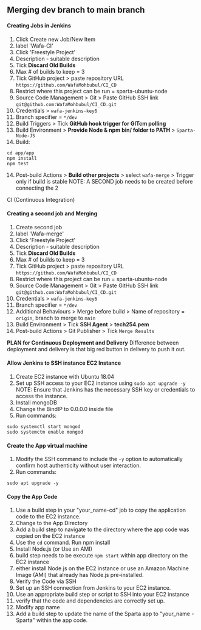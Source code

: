 ## Merging dev branch to main branch

#### Creating Jobs in Jenkins

1. Click Create new Job/New Item
2. label 'Wafa-CI'
3. Click 'Freestyle Project'
4. Description - suitable description
5. Tick **Discard Old Builds**
6. Max # of builds to keep = 3
7. Tick GitHub project > paste repository URL `https://github.com/WafaMohbubul/CI_CD`
7. Restrict where this project can be run = sparta-ubuntu-node 
8. Source Code Management > Git > Paste GitHub SSH link `git@github.com:WafaMohbubul/CI_CD.git`
9. Credentials > `wafa-jenkins-key6`
10. Branch specifier = `*/dev`
11. Build Triggers > Tick **GitHub hook trigger for GITcm polling**
12. Build Environment > **Provide Node & npm bin/ folder to PATH** > `Sparta-Node-JS`
13. Build:
```commandline
cd app/app
npm install
npm test
```
14. Post-build Actions > **Build other projects** > select `wafa-merge` > Trigger only if build is stable 
NOTE: A SECOND job needs to be created before connecting the 2

CI (Continuous Integration)
#### Creating a second job and Merging
1. Create second job
2. label 'Wafa-merge'
3. Click 'Freestyle Project'
4. Description - suitable description
5. Tick **Discard Old Builds**
6. Max # of builds to keep = 3
7. Tick GitHub project > paste repository URL `https://github.com/WafaMohbubul/CI_CD`
7. Restrict where this project can be run = sparta-ubuntu-node 
8. Source Code Management > Git > Paste GitHub SSH link `git@github.com:WafaMohbubul/CI_CD.git`
9. Credentials > `wafa-jenkins-key6`
10. Branch specifier = `*/dev`
11. Additional Behaviours > Merge before build > Name of repository = `origin`, branch to merge to `main`
12. Build Environment > Tick **SSH Agent** > **tech254.pem**
13. Post-build Actions > Git Publisher > Tick `Merge Results`

**PLAN for Continuous Deployment and Delivery**
Difference between deployment and delivery is that big red button in delivery to push it out. 

#### Allow Jenkins to SSH instance EC2 Instance
1. Create EC2 instance with Ubuntu 18.04 
2. Set up SSH access to your EC2 instance using `sudo apt upgrade -y`
NOTE: Ensure that Jenkins has the necessary SSH key or credentials to access the instance.
3. Install mongoDB
4. Change the BindIP to 0.0.0.0 inside file
5. Run commands:
```commandline
sudo systemctl start mongod
sudo systemctm enable mongod
```

#### Create the App virtual machine
1. Modify the SSH command to include the `-y` option to automatically confirm host authenticity without user interaction.
2. Run commands:
```commandline
sudo apt upgrade -y
```

#### Copy the App Code
1. Use a build step in your "your_name-cd" job to copy the application code to the EC2 instance. 
2. Change to the App Directory 
3. Add a build step to navigate to the directory where the app code was copied on the EC2 instance 
3. Use the `cd` command.
Run npm install 
4. Install Node.js (or Use an AMI)
5. build step needs to be execute `npm start` within  app directory on the EC2 instance
6. either install Node.js on the EC2 instance or use an Amazon Machine Image (AMI) that already has Node.js pre-installed.
7. Verify the Code via SSH 
8. Set up an SSH connection from Jenkins to your EC2 instance. 
9. Use an appropriate build step or script to SSH into your EC2 instance 
10. verify that the code and dependencies are correctly set up.
11. Modify app name
11. Add a build step to update the name of the Sparta app to "your_name - Sparta" within the app code.


